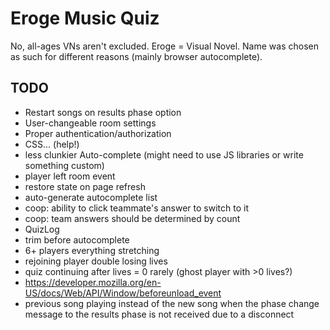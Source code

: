 # Eroge Music Quiz

No, all-ages VNs aren't excluded.
Eroge = Visual Novel.
Name was chosen as such for different reasons (mainly browser autocomplete).

## TODO
* Restart songs on results phase option
* User-changeable room settings
* Proper authentication/authorization
* CSS... (help!)
* less clunkier Auto-complete (might need to use JS libraries or write something custom)
* player left room event
* restore state on page refresh
* auto-generate autocomplete list
* coop: ability to click teammate's answer to switch to it
* coop: team answers should be determined by count
* QuizLog
* trim before autocomplete
* 6+ players everything stretching
* rejoining player double losing lives
* quiz continuing after lives = 0 rarely (ghost player with >0 lives?)
* https://developer.mozilla.org/en-US/docs/Web/API/Window/beforeunload_event
* previous song playing instead of the new song when the phase change message to the results phase is not received due to a disconnect

